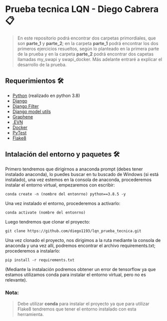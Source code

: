 # Prueba tecnica LQN - Diego Cabrera 📋

> En este repositorio podrá encontrar dos carpetas primordiales, que son **parte_1** y **parte_2**; en la carpeta **parte_1** podrá encontrar los dos primeros ejercicios resueltos, según lo planteado en la primera parte de la prueba y en la carpeta **parte_2** podrá encontrar dos capetas llamadas my_swapi y swapi_docker. Más adelante entraré a explicar el desarrollo de la prueba.

## Requerimientos 🛠️
* [Python](https://www.python.org/) (realizado en python 3.8)
* [Django](https://github.com/django/django)
* [Django Filter](https://github.com/carltongibson/django-filter)
* [Django model utils](https://github.com/jazzband/django-model-utils)
* [Graphene](https://github.com/graphql-python/graphene-django)
* [.EVN](https://github.com/theskumar/python-dotenv)
* [Docker](https://docs.docker.com/desktop/windows/install/)
* [PyTest](https://docs.pytest.org/en/6.2.x/getting-started.html)
* [Flake8](https://ichi.pro/es/que-es-flake8-y-por-que-deberiamos-usarlo-202979474961394)
## Intalación del entorno y paquetes 🛠️

Primero tendremos que dirigirnos a anaconda prompt (debes tener instalado anaconda), lo puedes buscar en tu buscado de Windows (si está instalado), una vez estemos en la consola de anaconda, procederemos instalar el entorno virtual, empezaremos con escribir:
```
conda create -n (nombre del entonrno) python==3.8.5 -y
```
Una vez instalado el entorno, procederemos a activarlo:
```
conda activate (nombre del entonrno)
```
Luego tendremos que clonar el proyecto:
```
git clone https://github.com/diego1193/lqn_prueba_tecnica.git
```
Una vez clonado el proyecto, nos dirigimos a la ruta mediante la consola de anaconda y una vez allí, podremos encontrar el archivo requirements.txt; procederemos a instalarlo:
```
pip install -r requirements.txt
```
(Mediante la instalación podremos obtener un error de tensorflow ya que estamos utilizamos conda para instalar el entorno virtual, pero no es relevante).

### Nota:
> Debe utilizar **conda** para instalar el proyecto ya que para utilizar Flake8 tendremos que tener el entorno instalado con esta herramienta.

